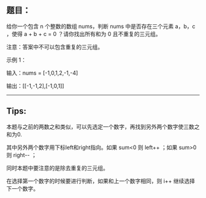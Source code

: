 ## 题目：
给你一个包含 n 个整数的数组 nums，判断 nums 中是否存在三个元素 a，b，c ，使得 a + b + c = 0 ？请你找出所有和为 0 且不重复的三元组。

注意：答案中不可以包含重复的三元组。

示例 1：

输入：nums = [-1,0,1,2,-1,-4]

输出：[[-1,-1,2],[-1,0,1]]

---------------
## Tips:
本题与之前的两数之和类似，可以先选定一个数字，再找到另外两个数字使三数之和为0.

其中另外两个数字用下标left和right指向。如果 sum<0 则 left++ ；如果 sum>0 则 right-- ；

同时本题中要注意的是除去重复的三元组。

在选择第一个数字的时候要进行判断，如果和上一个数字相同，则 i++ 继续选择下一个数字。
